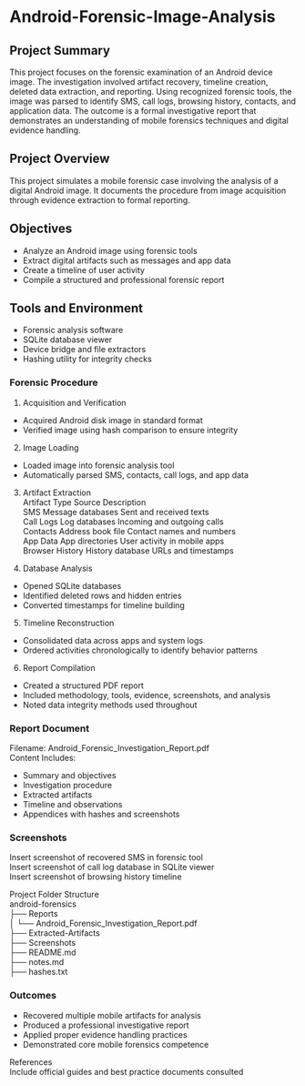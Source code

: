 # Android-Forensic-Image-Analysis

## Project Summary  
This project focuses on the forensic examination of an Android device image. The investigation involved artifact recovery, timeline creation, deleted data extraction, and reporting. Using recognized forensic tools, the image was parsed to identify SMS, call logs, browsing history, contacts, and application data. The outcome is a formal investigative report that demonstrates an understanding of mobile forensics techniques and digital evidence handling.

## Project Overview  
This project simulates a mobile forensic case involving the analysis of a digital Android image. It documents the procedure from image acquisition through evidence extraction to formal reporting.

## Objectives  
- Analyze an Android image using forensic tools  
- Extract digital artifacts such as messages and app data  
- Create a timeline of user activity  
- Compile a structured and professional forensic report

## Tools and Environment  
- Forensic analysis software  
- SQLite database viewer  
- Device bridge and file extractors  
- Hashing utility for integrity checks

### Forensic Procedure  

1. Acquisition and Verification  
- Acquired Android disk image in standard format  
- Verified image using hash comparison to ensure integrity

2. Image Loading  
- Loaded image into forensic analysis tool  
- Automatically parsed SMS, contacts, call logs, and app data

3. Artifact Extraction  
Artifact Type      Source                Description  
SMS                Message databases     Sent and received texts  
Call Logs          Log databases         Incoming and outgoing calls  
Contacts           Address book file     Contact names and numbers  
App Data           App directories       User activity in mobile apps  
Browser History    History database      URLs and timestamps

4. Database Analysis  
- Opened SQLite databases  
- Identified deleted rows and hidden entries  
- Converted timestamps for timeline building

5. Timeline Reconstruction  
- Consolidated data across apps and system logs  
- Ordered activities chronologically to identify behavior patterns

6. Report Compilation  
- Created a structured PDF report  
- Included methodology, tools, evidence, screenshots, and analysis  
- Noted data integrity methods used throughout

### Report Document  
Filename: Android_Forensic_Investigation_Report.pdf  
Content Includes:  
- Summary and objectives  
- Investigation procedure  
- Extracted artifacts  
- Timeline and observations  
- Appendices with hashes and screenshots

### Screenshots  
Insert screenshot of recovered SMS in forensic tool  
Insert screenshot of call log database in SQLite viewer  
Insert screenshot of browsing history timeline

Project Folder Structure  
android-forensics  
├── Reports  
│   └── Android_Forensic_Investigation_Report.pdf  
├── Extracted-Artifacts  
├── Screenshots  
├── README.md  
├── notes.md  
├── hashes.txt

### Outcomes  
- Recovered multiple mobile artifacts for analysis  
- Produced a professional investigative report  
- Applied proper evidence handling practices  
- Demonstrated core mobile forensics competence

References  
Include official guides and best practice documents consulted
